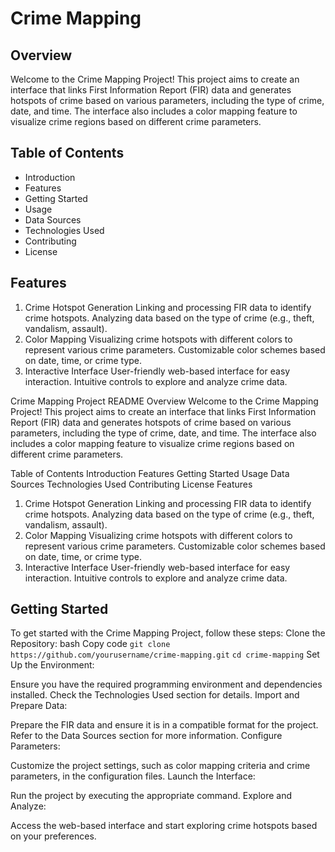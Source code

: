 # Crime Mapping 

## Overview
Welcome to the Crime Mapping Project! This project aims to create an interface that links First Information Report (FIR) data and generates hotspots of crime based on various parameters, including the type of crime, date, and time. The interface also includes a color mapping feature to visualize crime regions based on different crime parameters.

## Table of Contents
* Introduction
* Features
* Getting Started
* Usage
* Data Sources
* Technologies Used
* Contributing
* License

## Features
1. Crime Hotspot Generation
Linking and processing FIR data to identify crime hotspots.
Analyzing data based on the type of crime (e.g., theft, vandalism, assault).
2. Color Mapping
Visualizing crime hotspots with different colors to represent various crime parameters.
Customizable color schemes based on date, time, or crime type.
3. Interactive Interface
User-friendly web-based interface for easy interaction.
Intuitive controls to explore and analyze crime data.

Crime Mapping Project README
Overview
Welcome to the Crime Mapping Project! This project aims to create an interface that links First Information Report (FIR) data and generates hotspots of crime based on various parameters, including the type of crime, date, and time. The interface also includes a color mapping feature to visualize crime regions based on different crime parameters.

Table of Contents
Introduction
Features
Getting Started
Usage
Data Sources
Technologies Used
Contributing
License
Features
1. Crime Hotspot Generation
Linking and processing FIR data to identify crime hotspots.
Analyzing data based on the type of crime (e.g., theft, vandalism, assault).
2. Color Mapping
Visualizing crime hotspots with different colors to represent various crime parameters.
Customizable color schemes based on date, time, or crime type.
3. Interactive Interface
User-friendly web-based interface for easy interaction.
Intuitive controls to explore and analyze crime data.


## Getting Started
To get started with the Crime Mapping Project, follow these steps:
Clone the Repository:
bash
Copy code
`git clone https://github.com/yourusername/crime-mapping.git`
`cd crime-mapping`
Set Up the Environment:

Ensure you have the required programming environment and dependencies installed. Check the Technologies Used section for details.
Import and Prepare Data:

Prepare the FIR data and ensure it is in a compatible format for the project. Refer to the Data Sources section for more information.
Configure Parameters:

Customize the project settings, such as color mapping criteria and crime parameters, in the configuration files.
Launch the Interface:

Run the project by executing the appropriate command.
Explore and Analyze:

Access the web-based interface and start exploring crime hotspots based on your preferences.
